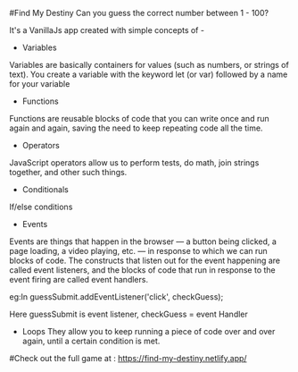 #Find My Destiny
Can you guess the correct number between 1 - 100? 

It's a VanillaJs app created with simple concepts of -
- Variables

Variables are basically containers for values (such as numbers, or strings of text). You create a variable with the keyword let (or var) followed by a name for your variable
- Functions

Functions are reusable blocks of code that you can write once and run again and again, saving the need to keep repeating code all the time.
- Operators

JavaScript operators allow us to perform tests, do math, join strings together, and other such things.

- Conditionals

If/else conditions
- Events

Events are things that happen in the browser — a button being clicked, a page loading, a video playing, etc. — in response to which we can run blocks of code. The constructs that listen out for the event happening are called event listeners, and the blocks of code that run in response to the event firing are called event handlers.

eg:In guessSubmit.addEventListener('click', checkGuess);

Here guessSubmit is event listener,
checkGuess = event Handler

- Loops
They allow you to keep running a piece of code over and over again, until a certain condition is met.

#Check out the full game at : https://find-my-destiny.netlify.app/



